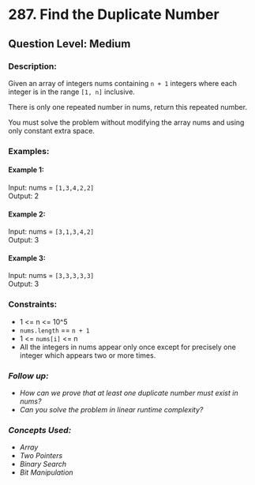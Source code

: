 # 287. Find the Duplicate Number
## Question Level: Medium
### Description:
Given an array of integers nums containing `n + 1` integers where each integer is in the range `[1, n]` inclusive.

There is only one repeated number in nums, return this repeated number.

You must solve the problem without modifying the array nums and using only constant extra space.

### Examples:
#### Example 1:

Input: nums = `[1,3,4,2,2]`<br>
Output: 2
#### Example 2:

Input: nums = `[3,1,3,4,2]`<br>
Output: 3
#### Example 3:

Input: nums = `[3,3,3,3,3]`<br>
Output: 3

### Constraints:

- 1 <= n <= 10^5
- `nums.length` == `n + 1`
- 1 <= `nums[i]` <= n
- All the integers in nums appear only once except for precisely one integer which appears two or more times.

### <i>Follow up:

- How can we prove that at least one duplicate number must exist in nums?
- Can you solve the problem in linear runtime complexity? 

### Concepts Used:
- Array
- Two Pointers
- Binary Search
- Bit Manipulation </i>